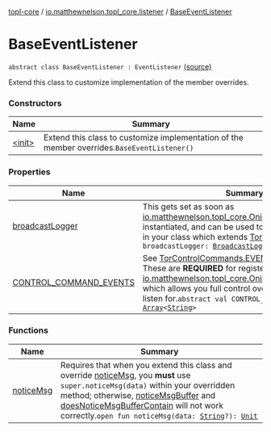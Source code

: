[topl-core](../../index.md) / [io.matthewnelson.topl_core.listener](../index.md) / [BaseEventListener](./index.md)

# BaseEventListener

`abstract class BaseEventListener : EventListener` [(source)](https://github.com/05nelsonm/TorOnionProxyLibrary-Android/blob/master/topl-core/src/main/java/io/matthewnelson/topl_core/listener/BaseEventListener.kt#L78)

Extend this class to customize implementation of the member overrides.

### Constructors

| Name | Summary |
|---|---|
| [&lt;init&gt;](-init-.md) | Extend this class to customize implementation of the member overrides.`BaseEventListener()` |

### Properties

| Name | Summary |
|---|---|
| [broadcastLogger](broadcast-logger.md) | This gets set as soon as [io.matthewnelson.topl_core.OnionProxyManager](../../io.matthewnelson.topl_core/-onion-proxy-manager/index.md) is instantiated, and can be used to broadcast messages in your class which extends [TorInstaller](../../io.matthewnelson.topl_core.util/-tor-installer/index.md).`var broadcastLogger: `[`BroadcastLogger`](../../io.matthewnelson.topl_core.broadcaster/-broadcast-logger/index.md)`?` |
| [CONTROL_COMMAND_EVENTS](-c-o-n-t-r-o-l_-c-o-m-m-a-n-d_-e-v-e-n-t-s.md) | See [TorControlCommands.EVENT_NAMES](#) values. These are **REQUIRED** for registering them in [io.matthewnelson.topl_core.OnionProxyManager.start](../../io.matthewnelson.topl_core/-onion-proxy-manager/start.md) which allows you full control over what you wish to listen for.`abstract val CONTROL_COMMAND_EVENTS: `[`Array`](https://kotlinlang.org/api/latest/jvm/stdlib/kotlin/-array/index.html)`<`[`String`](https://kotlinlang.org/api/latest/jvm/stdlib/kotlin/-string/index.html)`>` |

### Functions

| Name | Summary |
|---|---|
| [noticeMsg](notice-msg.md) | Requires that when you extend this class and override [noticeMsg](notice-msg.md), you **must** use `super.noticeMsg(data)` within your overridden method; otherwise, [noticeMsgBuffer](#) and [doesNoticeMsgBufferContain](#) will not work correctly.`open fun noticeMsg(data: `[`String`](https://kotlinlang.org/api/latest/jvm/stdlib/kotlin/-string/index.html)`?): `[`Unit`](https://kotlinlang.org/api/latest/jvm/stdlib/kotlin/-unit/index.html) |
